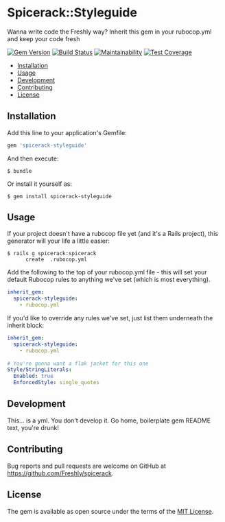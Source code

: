 # Spicerack::Styleguide

Wanna write code the Freshly way? Inherit this gem in your rubocop.yml and keep your code fresh

[![Gem Version](https://badge.fury.io/rb/spicerack-styleguide.svg)](https://badge.fury.io/rb/spicerack-styleguide)
[![Build Status](https://semaphoreci.com/api/v1/freshly/spicerack/branches/main/badge.svg)](https://semaphoreci.com/freshly/spicerack)
[![Maintainability](https://api.codeclimate.com/v1/badges/7e089c2617c530a85b17/maintainability)](https://codeclimate.com/github/Freshly/spicerack/maintainability)
[![Test Coverage](https://api.codeclimate.com/v1/badges/7e089c2617c530a85b17/test_coverage)](https://codeclimate.com/github/Freshly/spicerack/test_coverage)

* [Installation](#installation)
* [Usage](#usage)
* [Development](#development)
* [Contributing](#contributing)
* [License](#license)

## Installation

Add this line to your application's Gemfile:

```ruby
gem 'spicerack-styleguide'
```

And then execute:

    $ bundle

Or install it yourself as:

    $ gem install spicerack-styleguide

## Usage

If your project doesn't have a rubocop file yet (and it's a Rails project), this generator will your life a little easier:
```
$ rails g spicerack:spicerack
      create  .rubocop.yml
```

Add the following to the top of your rubocop.yml file - this will set your default Rubocop rules to anything we've set (which is most everything).

```yaml
inherit_gem:
  spicerack-styleguide:
    - rubocop.yml
```

If you'd like to override any rules we've set, just list them underneath the inherit block:

```yaml
inherit_gem:
  spicerack-styleguide:
    - rubocop.yml
    
# You're gonna want a flak jacket for this one
Style/StringLiterals:
  Enabled: true
  EnforcedStyle: single_quotes
```

## Development

This... is a yml. You don't develop it. Go home, boilerplate gem README text, you're drunk!

## Contributing

Bug reports and pull requests are welcome on GitHub at https://github.com/Freshly/spicerack.

## License

The gem is available as open source under the terms of the [MIT License](http://opensource.org/licenses/MIT).
